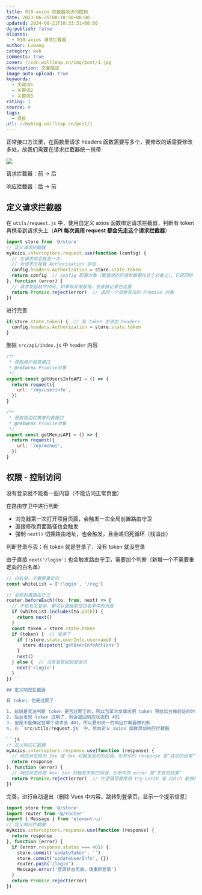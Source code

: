 ```yaml
---
title: 010-axios 拦截器及访问控制
date: 2023-06-25T08:10:00+08:00
updated: 2024-08-21T10:33:31+08:00
dg-publish: false
aliases:
  - 010-axios 请求拦截器
author: Luwang
category: web
comments: true
cover: //cdn.wallleap.cn/img/post/1.jpg
description: 文章描述
image-auto-upload: true
keywords:
  - 关键词1
  - 关键词2
  - 关键词3
rating: 1
source: #
tags:
  - 项目
url: //myblog.wallleap.cn/post/1
---
```


正常接口方法里，在函数里请求 headers 函数需要写多个，要修改的话需要修改多处，故我们需要在请求拦截器统一携带

![](https://cdn.wallleap.cn/img/pic/illustration/202306252013982.png)

请求拦截器：前 → 后

响应拦截器：后 → 前

## 定义请求拦截器

在 `utils/request.js` 中，使用自定义 axios 函数绑定请求拦截器，判断有 token 再携带到请求头上（**API 每次调用 request 都会先走这个请求拦截器**）

```js
import store from '@/store'
// 定义请求拦截器
myAxios.interceptors.request.use(function (config) {
  // 在请求前会触发一次
  // 为请求头挂载 Authorization 字段
  config.headers.Authorization = store.state.token
  return config  // config 配置对象（要请求的后端参数都在这个对象上），它返回给 axios 内源码
}, function (error) {
  // 请求发起前的代码，如果有异常报错，会直接记录在这里
  return Promise.reject(error)  // 返回一个拒绝状态的 Promise 对象
})
```

进行完善

```js
if(store.state.token) {  // 有 token 才添加 headers
  config.headers.Authorization = store.state.token
}
```

删除 `src/api/index.js` 中 `header` 内容

```js
/**
 * 获取用户信息接口
 * @returns Promise对象
 */
export const getUsersInfoAPI = () => {
  return request({
    url: '/my/userinfo',
  })
}

/**
 * 获取侧边栏策单列表接口
 * @returns Promise对象
 */
export const getMenusAPI = () => {
  return request({
    url: '/my/menus',
  })
}
```

## 权限 - 控制访问

没有登录就不能看一些内容（不能访问正常页面）

在路由守卫中进行判断

- 浏览器第一次打开项目页面，会触发一次全局前置路由守卫
- 直接修改页面路径也会触发
- 强制 `next()` 切换路由地址，也会触发，且会递归死循环（栈溢出）

判断登录与否：有 token 就是登录了，没有 token 就没登录

由于直接 `next('/login')` 也会触发路由守卫，需要加个判断（新增一个不需要重定向的白名单）

```js
// 白名单，不需要重定向
const whiteList = ['/login', '/reg']

// 全局前置路由守卫
router.beforeEach((to, from, next) => {
  // 不论有无登录，都可以直接前往白名单中的页面
  if (whiteList.includes(to.path)) {
    return next()
  }
  const token = store.state.token
  if (token) {  // 登录了
    if (!store.state.userInfo.username) {
      store.dispatch('getUserInfoActions')
    }
    next()
  } else {  // 没有登录回到登录页
    next('/login')
  }
})```

## 定义响应拦截器

有 token，但是过期了

1. 前端是无法判断 token 是否过期了的，所以当某次发请求把 token 带给后台做验证的时候
2. 后台发现 token 过期了，则会返回响应状态码 401
3. 但是不能确定在哪个请求会 401，所以要用统一的响应拦截器做判断
4. 在 `src/utils/request.js` 中，给自定义 axios 函数添加响应拦截器

```js
// 定义响应拦截器
myAxios.interceptors.response.use(function (response) {
  // 响应状态码为 2xx 或 3xx 时触发成功的回调，形参中的 response 是“成功的结果”
  return response
}, function (error) {
  // 响应状态码是 4xx、5xx 时触发失败的回调，形参中的 error 是“失败的结果”
  return Promise.reject(error)  // 在逻辑页面使用 try-catch 或 catch 能够捕获
})
```

完善，进行自动退出（删除 Vuex 中内容，跳转到登录页，显示一个提示信息）

```js
import store from '@/store'
import router from '@/router'
import { Message } from 'element-ui'
// 定义响应拦截器
myAxios.interceptors.response.use(function (response) {
  return response
}, function (error) {
  if (error.response.status === 401) {
    store.commit('updateToken', '')
    store.commit('updateUserInfo', {})
    router.push('/login')
    Message.error('登录状态无效，请重新登录')
  }
  return Promise.reject(error)
})
```
